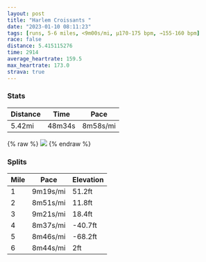 ```yaml
---
layout: post
title: "Harlem Croissants "
date: "2023-01-10 08:11:23"
tags: [runs, 5-6 miles, <9m00s/mi, μ170-175 bpm, →155-160 bpm]
race: false
distance: 5.415115276
time: 2914
average_heartrate: 159.5
max_heartrate: 173.0
strava: true
---
```


### Stats

| Distance | Time | Pace |
|----------|------|------|
|5.42mi|48m34s|8m58s/mi|

{% raw %}
<img src='https://maps.googleapis.com/maps/api/staticmap?maptype=roadmap&path=enc:ybwwFvksbMEc@RaAZkAVo@Jm@Ba@CGg@[UI]UcAC{@WSKO?q@g@g@c@MQEQGBu@b@ICCUKc@}@s@OQIECSNUHS_@HEAc@a@c@OM@ICuAeAYOMCa@SQA{@oAAIEGQO}A}@s@Wy@s@uAi@UM_@]YKk@g@[Sw@_Aa@QSQEI@OCE]Ai@Yk@MYYo@c@SSu@WQMm@Qg@Ug@i@]YUIq@g@c@a@yAmAC?UO_@IUOSE_@Su@m@eAi@Y]YMq@g@KOF]?KR}@P{AVu@?e@RYDY\y@Rq@b@_ARI?KLI?GCEq@g@MOKWOQMGYc@UeAU_BM]q@u@Qi@Mu@Hc@j@gFCw@Be@Ec@n@kAbA{DB}@EeAYo@]e@uAi@o@]k@Sg@[[KaAm@w@i@u@eAOKSYY}@Eg@?m@JoAFWTc@b@iAHg@?o@Ie@i@yAWc@OQQQa@Uw@Y[SyAwAgAgCs@iAq@e@mBaAa@Mg@E_@B_@LiAt@MDM@_@Ic@?OGQG]Yg@o@m@i@W_@Ym@Qk@a@}@Ya@SQ_@Ee@@c@Bg@A[Se@Ky@YU?o@OoCmAc@We@SSUi@a@aA{A]_@_@k@u@k@UOgA_@i@_@eAi@wAiA[a@_@k@]u@[_BKo@A]Dk@RsC?oAIa@Wc@{AuA[Q}@w@gAu@y@q@_Am@s@[sAeAm@Ww@i@i@UgDaCa@SkBuAa@SgAI_BJ[COAu@[YEQ?kAJSJ}AlAc@B_AMi@QcAq@gAk@eA{@w@w@MSg@e@[a@c@u@[a@c@c@i@Me@Aq@Lm@?mEo@]Kc@Q]Uq@y@wAyCYU_@A[J[d@CX?TFl@Lh@DRh@`ATx@Ct@Wn@Y\[Ns@Ic@WQSMYk@k@M[a@k@WUOEq@_@AEYSYM_@EiACi@FSOKOZ{Bf@uB@o@?m@Gg@OWUQ}@CEE\_B^mCTu@Zg@Pm@Dg@d@sAHi@`@u@F[Pg@Z_@Ti@R_AN]HAVi@@[F_@LQFi@T[HUDW^uAHm@@QLc@PW?WJa@ZeA^i@\o@b@eB^kBNUNc@P_@\iAd@y@NC@k@Ni@h@gCPe@&key=AIzaSyC1MId7bFpkLXNAaYhBSTb8jLyiSqzbDtM&size=800x800&markers=color:yellow|label:S|40.75581,-73.99628&markers=color:green|label:F|40.794349999999966,-73.94112999999996'>
{% endraw %}

### Splits

| Mile | Pace | Elevation |
|------|------|-----------|
|1|9m19s/mi|51.2ft|
|2|8m51s/mi|11.8ft|
|3|9m21s/mi|18.4ft|
|4|8m37s/mi|-40.7ft|
|5|8m46s/mi|-68.2ft|
|6|8m44s/mi|2ft|
